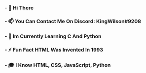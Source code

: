 ### - 👋 Hi There
### - 📫 You Can Contact Me On Discord: KingWilson#9208
### - 🌱 Im Currently Learning C And Python
### - ⚡ Fun Fact HTML Was Invented In 1993
### - 🎓 I Know HTML, CSS, JavaScript, Python

<!--
**King-Wilson/King-Wilson** is a ✨ _special_ ✨ repository because its `README.md` (this file) appears on your GitHub profile.

Here are some ideas to get you started:

- 🔭 I’m currently working on ...
- 🌱 I’m currently learning ...
- 👯 I’m looking to collaborate on ...
- 🤔 I’m looking for help with ...
- 💬 Ask me about ...
- 📫 How to reach me: ...
- 😄 Pronouns: ...
- ⚡ Fun fact: ...
-->
